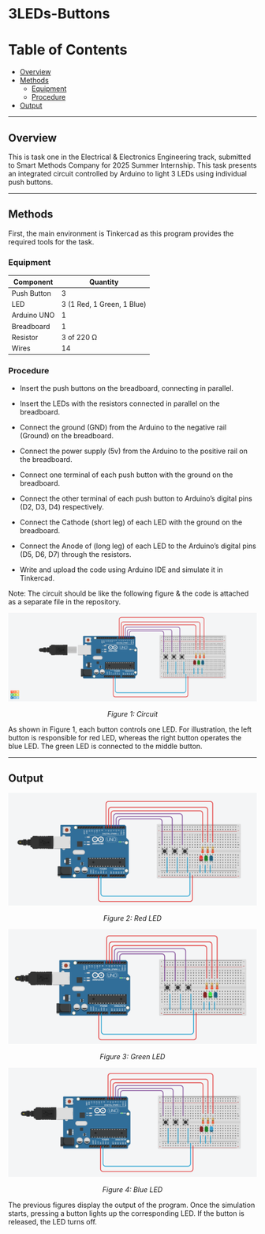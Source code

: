# 3LEDs-Buttons

# Table of Contents

- [Overview](#overview)
- [Methods](#methods)
  - [Equipment](#equipment)
  - [Procedure](#procedure)
- [Output](#output)

---

## Overview 

This is task one in the Electrical & Electronics Engineering track,
submitted to Smart Methods Company for 2025 Summer Internship. This task
presents an integrated circuit controlled by Arduino to light 3 LEDs
using individual push buttons.

---

## Methods 

First, the main environment is Tinkercad as this program provides the
required tools for the task.

### Equipment

| Component        | Quantity                |
|------------------|------------------------|
| Push Button      | 3                      |
| LED              | 3 (1 Red, 1 Green, 1 Blue) |
| Arduino UNO      | 1                      |
| Breadboard       | 1                      |
| Resistor         | 3 of 220 Ω             |
| Wires            | 14                     |

### Procedure 

-   Insert the push buttons on the breadboard, connecting in parallel.

-   Insert the LEDs with the resistors connected in parallel on the
    breadboard.

-   Connect the ground (GND) from the Arduino to the negative rail
    (Ground) on the breadboard.

-   Connect the power supply (5v) from the Arduino to the positive rail
    on the breadboard.

-   Connect one terminal of each push button with the ground on the
    breadboard.

-   Connect the other terminal of each push button to Arduino’s digital
    pins (D2, D3, D4) respectively.

-   Connect the Cathode (short leg) of each LED with the ground on the
    breadboard.

-   Connect the Anode of (long leg) of each LED to the Arduino’s digital
    pins (D5, D6, D7) through the resistors.

-   Write and upload the code using Arduino IDE and simulate it in
    Tinkercad.

Note: The circuit should be like the following figure & the code is
attached as a separate file in the repository.

![Circuit](3%20LEDs%20with%20Buttons%20Circuit.png)

<p align="center"><em>Figure 1: Circuit</em></p>

As shown in Figure 1, each button controls one LED. For illustration,
the left button is responsible for red LED, whereas the right button
operates the blue LED. The green LED is connected to the middle button.

---

## Output 

![Red LED](Red%20LED.png)

<p align="center"><em>Figure 2: Red LED</em></p>

![Green LED](Green%20LED.png)

<p align="center"><em>Figure 3: Green LED</em></p>

![Blue LED](Blue%20LED.png)

<p align="center"><em>Figure 4: Blue LED</em></p>

The previous figures display the output of the program. Once the
simulation starts, pressing a button lights up the corresponding LED. If
the button is released, the LED turns off.
